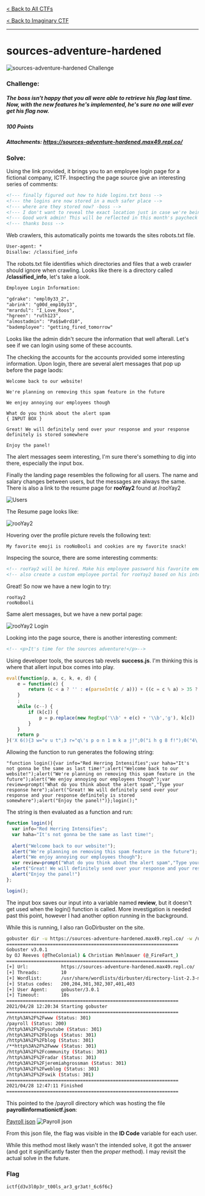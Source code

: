 [< Back to All CTFs](https://github.com/KrisLloyd/Python/tree/master/CTF#ctf-solves)

[< Back to Imaginary CTF](https://github.com/KrisLloyd/Python/tree/master/CTF#imaginary-ctf-ongoing-2021)
***

# sources-adventure-hardened

![sources-adventure-hardened Challenge](sources-adventure-hardened.PNG)

### Challenge:
##### The boss isn't happy that you all were able to retrieve his flag last time. Now, with the new features he's implemented, he's sure no one will ever get his flag now.
##### 100 Points
##### Attachments: https://sources-adventure-hardened.max49.repl.co/

### Solve:

Using the link provided, it brings you to an employee login page for a fictional company, ICTF. Inspecting the page source give an interesting series of comments:

```html
<!--- finally figured out how to hide logins.txt boss -->
<!--- the logins are now stored in a much safer place -->
<!--- where are they stored now? -boss -->
<!--- I don't want to reveal the exact location just in case we're being tracked, but the file can't be requested by search engine crawlers anymore, making it SUPER secure ;) -->
<!--- Good work admin! This will be reflected in this month's paycheck -->
<!--- thanks boss -->
```

Web crawlers, this automatically points me towards the sites robots.txt file.

```html
User-agent: *
Disallow: /classified_info
```

The robots.txt file identifies which directories and files that a web crawler should ignore when crawling. Looks like there is a directory called **/classified_info**, let's take a look.

```html
Employee Login Information:

"gdrake": "empl0y33_2",
"abrink": "g00d_emp10y33",
"mrardul": "I_Love_Roos",
"hgreen": "ruth123",
"almostadmin": "Pa$$w0rd10",
"bademployee": "getting_fired_tomorrow"
```

Looks like the admin didn't secure the information that well afterall. Let's see if we can login using some of these accounts.

The checking the accounts for the accounts provided some interesting information. Upon login, there are several alert messages that pop up before the page laods:

```
Welcome back to our website!

We're planning on removing this spam feature in the future

We enjoy annoying our employees though

What do you think about the alert spam 
{ INPUT BOX }

Great! We will definitely send over your response and your response definitely is stored somewhere

Enjoy the panel!
```

The alert messages seem interesting, I'm sure there's something to dig into there, especially the input box.

Finally the landing page resembles the following for all users. The name and salary changes between users, but the messages are always the same. There is also a link to the resume page for **rooYay2** found at /rooYay2

![Users](Users.PNG)

The Resume page looks like:

![rooYay2](rooYay2.png)

Hovering over the profile picture revels the following text:

```
My favorite emoji is rooNoBooli and cookies are my favorite snack!
```

Inspecing the source, there are some interesting comments:

```html
<!-- rooYay2 will be hired. Make his employee password his favorite emoji please. It will be easier for him to remember (case sensitive) -->
<!-- also create a custom employee portal for rooYay2 based on his interests please -->
```

Great! So now we have a new login to try:

```
rooYay2
rooNoBooli
```

Same alert messages, but we have a new portal page:

![rooYay2 Login](rooYay2_Login.PNG)

Looking into the page source, there is another interesting comment:

```html
<!-- <p>It's time for the sources adventure!</p>-->
```

Using developer tools, the sources tab revels **success.js**. I'm thinking this is where that allert input box comes into play.

```javascript
eval(function(p, a, c, k, e, d) {
    e = function(c) {
        return (c < a ? '' : e(parseInt(c / a))) + ((c = c % a) > 35 ? String.fromCharCode(c + 29) : c.toString(36))
    }
    ;
    while (c--) {
        if (k[c]) {
            p = p.replace(new RegExp('\\b' + e(c) + '\\b','g'), k[c])
        }
    }
    return p
}('X 6(){3 w="v u t";3 r="q\'s p o n 1 m k a j!";0("i h g 8 f!");0("4\'e d c b x 7 l y 1 A");0("4 W V 8 T S");3 Q=P("O N M L K 1 0 7","I 5 2 H");0("G! 4 E 9 D C 5 2 B 5 2 9 z F J");0("R 1 U!")};6();', 60, 60, 'alert|the|response|var|We|your|login|spam|our|definitely|last|removing|on|planning|re|website|to|back|Welcome|time|as|feature|same|be|gonna|not|It|haha||Intensifies|Herring|Red|info|this|in|is|future|and|over|send|will|stored|Great|here|Type|somewhere|about|think|you|do|What|prompt|review|Enjoy|though|employees|panel|annoying|enjoy|function'.split('|')))

```
Allowing the function to run generates the following string:

```
"function login(){var info="Red Herring Intensifies";var haha="It's not gonna be the same as last time!";alert("Welcome back to our website!");alert("We're planning on removing this spam feature in the future");alert("We enjoy annoying our employees though");var review=prompt("What do you think about the alert spam","Type your response here");alert("Great! We will definitely send over your response and your response definitely is stored somewhere");alert("Enjoy the panel!")};login();"
```

The string is then evaluated as a function and run:

```javascript
function login(){
  var info="Red Herring Intensifies";
  var haha="It's not gonna be the same as last time!";
  
  alert("Welcome back to our website!");
  alert("We're planning on removing this spam feature in the future");
  alert("We enjoy annoying our employees though");
  var review=prompt("What do you think about the alert spam","Type your response here");
  alert("Great! We will definitely send over your response and your response definitely is stored somewhere");
  alert("Enjoy the panel!")
};

login();
```

The input box saves our input into a variable named **review**, but it doesn't get used when the login() function is called. More investigation is needed past this point, however I had another option running in the background.

While this is running, I also ran GoDirbuster on the site.

```bash
gobuster dir -u https://sources-adventure-hardened.max49.repl.co/ -w /usr/share/wordlists/dirbuster/directory-list-2.3-medium.txt
===============================================================
Gobuster v3.0.1
by OJ Reeves (@TheColonial) & Christian Mehlmauer (@_FireFart_)
===============================================================
[+] Url:            https://sources-adventure-hardened.max49.repl.co/
[+] Threads:        10
[+] Wordlist:       /usr/share/wordlists/dirbuster/directory-list-2.3-medium.txt
[+] Status codes:   200,204,301,302,307,401,403
[+] User Agent:     gobuster/3.0.1
[+] Timeout:        10s
===============================================================
2021/04/28 12:20:34 Starting gobuster
===============================================================
/http%3A%2F%2Fwww (Status: 301)
/payroll (Status: 200)
/http%3A%2F%2Fyoutube (Status: 301)
/http%3A%2F%2Fblogs (Status: 301)
/http%3A%2F%2Fblog (Status: 301)
/**http%3A%2F%2Fwww (Status: 301)
/http%3A%2F%2Fcommunity (Status: 301)
/http%3A%2F%2Fradar (Status: 301)
/http%3A%2F%2Fjeremiahgrossman (Status: 301)
/http%3A%2F%2Fweblog (Status: 301)
/http%3A%2F%2Fswik (Status: 301)
===============================================================
2021/04/28 12:47:11 Finished
===============================================================
```

This pointed to the /payroll directory which was hosting the file **payrollinformationictf.json**:

[Payroll json](payrollinformationictf.json)
![Payroll json](Payroll_json.PNG)

From this json file, the flag was visible in the **ID Code** variable for each user.


While this method most likely wasn't the intended solve, it got the answer (and got it significantly faster then the *proper* method). I may revisit the actual solve in the future.


### Flag
```
ictf{d3v3l0p3r_t00ls_ar3_gr3at!_6c6f6c}
```
